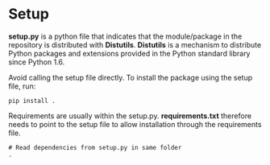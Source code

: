 
# Setup
**setup.py** is a python file that indicates that the module/package in the repository is distributed with **Distutils**.
**Distutils** is a mechanism to distribute Python packages and extensions provided in the Python standard library since Python 1.6.

Avoid calling the setup file directly.
To install the package using the setup file, run:
```
pip install . 
```

Requirements are usually within the setup.py.
**requirements.txt** therefore needs to point to the setup file to allow installation through the requirements file.
```
# Read dependencies from setup.py in same folder
.
```
